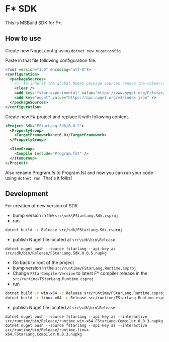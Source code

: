 # F* SDK

This is MSBuild SDK for F*.


## How to use

Create new Nuget.config using `dotnet new nugetconfig`

Paste in that file following configuration file.
```xml
<?xml version="1.0" encoding="utf-8"?>
<configuration>
  <packageSources>
    <!--To inherit the global NuGet package sources remove the <clear/> line below -->
    <clear />
    <add key="fstar-experimental" value="https://www.myget.org/F/fstar/api/v3/index.json" />
    <add key="nuget" value="https://api.nuget.org/v3/index.json" />
  </packageSources>
</configuration>
```

Create new F# project and replace it with following content.

```xml
<Project Sdk="FStarLang.Sdk/0.0.2">
  <PropertyGroup>
    <TargetFramework>net6.0</TargetFramework>
  </PropertyGroup>

  <ItemGroup>
    <Compile Include="Program.fst" />
  </ItemGroup>
</Project>
```
Also rename Program.fs to Program.fst and now you can run your code using `dotnet run`. That's it folks!

## Development

For creation of new version of SDK
- bump version in the `src\sdk\FStarLang.Sdk.csproj`
- run 
```sh
dotnet build -c Release src/sdk/FStarLang.Sdk.csproj
```
- publish Nuget file located at `src\sdk\bin\Release`
```
dotnet nuget push --source fstarlang --api-key az src/sdk/bin/Release/FStarLang.Sdk.0.0.5.nupkg
```
- Go back to root of the project
- bump version in the `src/runtime/FStarLang.Runtime.csproj`
- Change `FStarCompilerVersion` to latest F* compiler release in the `src/runtime/FStarLang.Runtime.csproj`
- run
```sh
dotnet build -r win-x64 -c Release src/runtime/FStarLang.Runtime.csproj
dotnet build -r linux-x64 -c Release src/runtime/FStarLang.Runtime.csproj
```
- publish Nuget file located at `src\sdk\bin\Release`
```
dotnet nuget push --source fstarlang --api-key az --interactive src/runtime/bin/Release/runtime.win-x64.FStarLang.Compiler.0.0.3.nupkg
dotnet nuget push --source fstarlang --api-key az --interactive src/runtime/bin/Release/runtime.linux-x64.FStarLang.Compiler.0.0.3.nupkg
```
